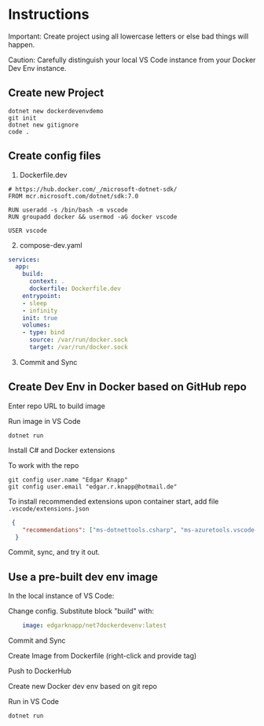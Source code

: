 # Instructions

Important: Create project using all lowercase letters or else bad things will happen.

Caution: Carefully distinguish your local VS Code instance from your Docker Dev Env instance.

## Create new Project

```
dotnet new dockerdevenvdemo
git init
dotnet new gitignore
code .
```

## Create config files

1. Dockerfile.dev

```Docker
# https://hub.docker.com/_/microsoft-dotnet-sdk/
FROM mcr.microsoft.com/dotnet/sdk:7.0

RUN useradd -s /bin/bash -m vscode
RUN groupadd docker && usermod -aG docker vscode

USER vscode
```

2. compose-dev.yaml

```YAML
services:
  app:
    build:
      context: .
      dockerfile: Dockerfile.dev
    entrypoint:
    - sleep
    - infinity
    init: true
    volumes:
    - type: bind
      source: /var/run/docker.sock
      target: /var/run/docker.sock
```

3. Commit and Sync

## Create Dev Env in Docker based on GitHub repo

Enter repo URL to build image

Run image in VS Code

```CLI
dotnet run
```
Install C# and Docker extensions

To work with the repo

```CLI
git config user.name "Edgar Knapp" 
git config user.email "edgar.r.knapp@hotmail.de"
```

To install recommended extensions upon container start, add file
`.vscode/extensions.json`

```JSON
 {
    "recommendations": ["ms-dotnettools.csharp", "ms-azuretools.vscode-docker"]
  }
  ```

Commit, sync, and try it out.

## Use a pre-built dev env image

In the local instance of VS Code:

Change config. Substitute block "build" with:

```YAML
    image: edgarknapp/net7dockerdevenv:latest
```

Commit and Sync

Create Image from Dockerfile (right-click and provide tag)

Push to DockerHub

Create new Docker dev env based on git repo

Run in VS Code

```CLI
dotnet run
```
